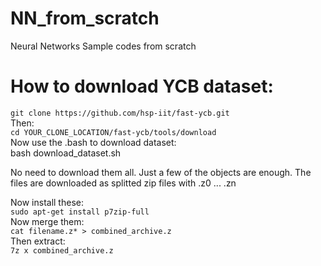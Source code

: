 # NN_from_scratch
Neural Networks Sample codes from scratch

# How to download YCB dataset:  
`git clone https://github.com/hsp-iit/fast-ycb.git  
`  
Then:  
`cd YOUR_CLONE_LOCATION/fast-ycb/tools/download  
`  
Now use the .bash to download dataset:  
bash download_dataset.sh  

No need to download them all. Just a few of the objects are enough. The files are downloaded as splitted zip files with .z0 ... .zn  

Now install these:  
`sudo apt-get install p7zip-full  
`  
Now merge them:  
`cat filename.z* > combined_archive.z
`  
Then extract:  
`7z x combined_archive.z
`  
